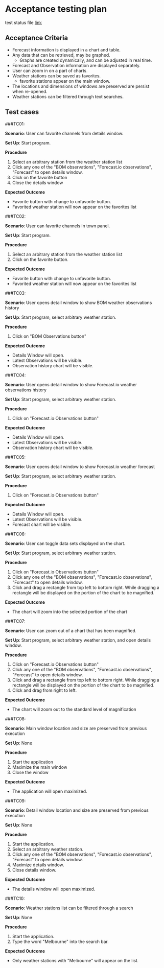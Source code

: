 # Acceptance testing plan

test status file [link]()  <!-- TODO -->

## Acceptance Criteria

- Forecast information is displayed in a chart and table.
- Any data that can be retrieved, may be graphed.
    - Graphs are created dynamically, and can be adjusted in real time.
- Forecast and Observation information are displayed separately.
- User can zoom in on a part of charts.
- Weather stations can be saved as favorites.
    - favorite stations appear on the main window.
- The locations and dimensions of windows are preserved are persist when re-opened.
- Weather stations can be filtered through text searches.

## Test cases

###TC01:

**Scenario**: User can favorite channels from details window.

**Set Up**: Start program.

**Procedure**

1. Select an arbitrary station from the weather station list
2. Click any one of the "BOM observations", "Forecast.io observations", "Forecast" to open details window.
3. Click on the favorite button
4. Close the details window

**Expected Outcome**

- Favorite button with change to unfavorite button.
- Favorited weather station will now appear on the favorites list

###TC02:

**Scenario**: User can favorite channels in town panel.

**Set Up**: Start program.

**Procedure**

1. Select an arbitrary station from the weather station list
2. Click on the favorite button.

**Expected Outcome**

- Favorite button with change to unfavorite button.
- Favorited weather station will now appear on the favorites list

###TC03:

**Scenario**: User opens detail window to show BOM weather observations history

**Set Up**: Start program, select arbitrary weather station.

**Procedure**

1. Click on "BOM Observations button"

**Expected Outcome**

- Details Window will open.
- Latest Observations will be visible.
- Observation history chart will be visible.

###TC04:

**Scenario**: User opens detail window to show Forecast.io weather observations history

**Set Up**: Start program, select arbitrary weather station.

**Procedure**

1. Click on "Forecast.io Observations button"

**Expected Outcome**

- Details Window will open.
- Latest Observations will be visible.
- Observation history chart will be visible.

###TC05:

**Scenario**: User opens detail window to show Forecast.io weather forecast

**Set Up**: Start program, select arbitrary weather station.

**Procedure**

1. Click on "Forecast.io Observations button"

**Expected Outcome**

- Details Window will open.
- Latest Observations will be visible.
- Forecast chart will be visible.

###TC06:

**Scenario**: User can toggle data sets displayed on the chart.

**Set Up**: Start program, select arbitrary weather station.

**Procedure**

1. Click on "Forecast.io Observations button"
2. Click any one of the "BOM observations", "Forecast.io observations", "Forecast" to open details window.
3. Click and drag a rectangle from top left to bottom right. While dragging a rectangle will be displayed on the portion of the chart to be magnified.

**Expected Outcome**

- The chart will zoom into the selected portion of the chart

###TC07:

**Scenario**: User can zoom out of a chart that has been magnified.

**Set Up**: Start program, select arbitrary weather station, and open details window.

**Procedure**

1. Click on "Forecast.io Observations button"
2. Click any one of the "BOM observations", "Forecast.io observations", "Forecast" to open details window.
3. Click and drag a rectangle from top left to bottom right. While dragging a rectangle will be displayed on the portion of the chart to be magnified.
4. Click and drag from right to left.

**Expected Outcome**

- The chart will zoom out to the standard level of magnification

###TC08:

**Scenario**: Main window location and size are preserved from previous execution

**Set Up**: None

**Procedure**

1. Start the application
2. Maximize the main window
3. Close the window

**Expected Outcome**

- The application will open maximized.

###TC09:

**Scenario**: Detail window location and size are preserved from previous execution

**Set Up**: None

**Procedure**

1. Start the application.
2. Select an arbitrary weather station.
3. Click any one of the "BOM observations", "Forecast.io observations", "Forecast" to open details window.
4. Maximize details window.
5. Close details window.

**Expected Outcome**

- The details window will open maximized.

###TC10:

**Scenario**: Weather stations list can be filtered through a search

**Set Up**: None

**Procedure**

1. Start the application.
2. Type the word "Melbourne" into the search bar.

**Expected Outcome**

- Only weather stations with "Melbourne" will appear on the list.
